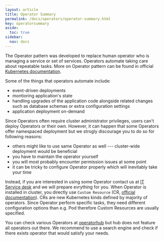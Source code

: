 ```yaml
---
layout: article
title: Operator Summary
permalink: /docs/operators/operator-summary.html
key: operatorsummary
aside:
  toc: true
sidebar:
  nav: docs
---
```


The Operator pattern was developed to replace human operator who is managing a service or set of services. Operators automate taking care about repeatable tasks. More on Operator pattern can be found in official [Kubernetes documentation](https://kubernetes.io/docs/concepts/extend-kubernetes/operator/).

Some of the things that operators automate include:
- event-driven deployments
- montioring application's state
- handling upgrades of the application code alongside related changes such as database schemas or extra configuration settings
- application deployment on-demand

Since Operators often require cluster administrator privileges, users can't deploy Operators or their own. However, it can happen that some Operators offer namespaced deployment but we strogly discourage you to do so for following reasons:
- others might like to use same Operator as well --- cluster-wide deployment would be beneficial
- you have to maintain the operator yourself
- you will most probably encounter permission issues at some point
- it can be tricky to configure Operator properly which will inevitably take your time

Instead, if you are interested in using some Operator contact us at <a href="mailto:k8s@ics.muni.cz">IT Service desk</a> and we will prepare evrything for you. When Operator is installed in cluster, you directly use `Custom Resource` (CR, [official documentation](https://kubernetes.io/docs/concepts/extend-kubernetes/api-extension/custom-resources/)). CRs are new Kubernetes kinds defined by majority of operators. Since Operator perform specific tasks, they need different configuration options than e.g. Pod therefore Custom Resources are usually specified.

You can check various Operators at [operatorhub](https://operatorhub.io) but hub does not feature all operators out there. We recommend to use a search engine and check if there exists operator that would satisfy your needs.  
